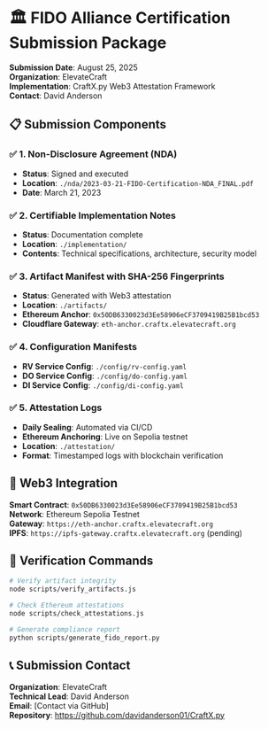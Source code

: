 # 🏛️ FIDO Alliance Certification Submission Package

**Submission Date**: August 25, 2025  
**Organization**: ElevateCraft  
**Implementation**: CraftX.py Web3 Attestation Framework  
**Contact**: David Anderson  

## 📋 Submission Components

### ✅ 1. Non-Disclosure Agreement (NDA)

- **Status**: Signed and executed
- **Location**: `./nda/2023-03-21-FIDO-Certification-NDA_FINAL.pdf`
- **Date**: March 21, 2023

### ✅ 2. Certifiable Implementation Notes

- **Status**: Documentation complete
- **Location**: `./implementation/`
- **Contents**: Technical specifications, architecture, security model

### ✅ 3. Artifact Manifest with SHA-256 Fingerprints

- **Status**: Generated with Web3 attestation
- **Location**: `./artifacts/`
- **Ethereum Anchor**: `0x50DB6330023d3Ee58906eCF3709419B25B1bcd53`
- **Cloudflare Gateway**: `eth-anchor.craftx.elevatecraft.org`

### ✅ 4. Configuration Manifests

- **RV Service Config**: `./config/rv-config.yaml`
- **DO Service Config**: `./config/do-config.yaml`  
- **DI Service Config**: `./config/di-config.yaml`

### ✅ 5. Attestation Logs

- **Daily Sealing**: Automated via CI/CD
- **Ethereum Anchoring**: Live on Sepolia testnet
- **Location**: `./attestation/`
- **Format**: Timestamped logs with blockchain verification

## 🔗 Web3 Integration

**Smart Contract**: `0x50DB6330023d3Ee58906eCF3709419B25B1bcd53`  
**Network**: Ethereum Sepolia Testnet  
**Gateway**: `https://eth-anchor.craftx.elevatecraft.org`  
**IPFS**: `https://ipfs-gateway.craftx.elevatecraft.org` (pending)

## 🚀 Verification Commands

```bash
# Verify artifact integrity
node scripts/verify_artifacts.js

# Check Ethereum attestations  
node scripts/check_attestations.js

# Generate compliance report
python scripts/generate_fido_report.py
```

## 📞 Submission Contact

**Organization**: ElevateCraft  
**Technical Lead**: David Anderson  
**Email**: [Contact via GitHub]  
**Repository**: <https://github.com/davidanderson01/CraftX.py>

